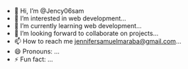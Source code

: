 - 👋 Hi, I’m @Jency06sam
- 👀 I’m interested in web development...
- 🌱 I’m currently learning web development...
- 💞️ I’m looking forward to collaborate on projects...
- 📫 How to reach me jennifersamuelmaraba@gmail.com...
- 😄 Pronouns: ...
- ⚡ Fun fact: ...

<!---
Jency06sam/Jency06sam is a ✨ special ✨ repository because its `README.md` (this file) appears on your GitHub profile.
You can click the Preview link to take a look at your changes.
--->
